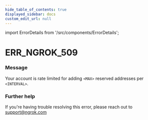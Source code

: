 ```yaml
---
hide_table_of_contents: true
displayed_sidebar: docs
custom_edit_url: null
---
```


import ErrorDetails from '/src/components/ErrorDetails';

# ERR_NGROK_509

### Message
Your account is rate limited for adding `<MAX>` reserved addresses per `<INTERVAL>`.

### Further help
If you're having trouble resolving this error, please reach out to [support@ngrok.com](mailto:support@ngrok.com?subject=Help%20with%20ERR_NGROK_509)

<ErrorDetails error='err_ngrok_509' />

